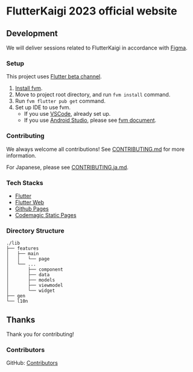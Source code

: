 # FlutterKaigi 2023 official website

## Development

We will deliver sessions related to FlutterKaigi in accordance with [Figma](https://www.figma.com/file/3jxi4kkyBLUNw1lHfFGHzs/FlutterKaigi?node-id=1037%3A71&t=2q7KlExZOyoQTG17-0).

### Setup

This project uses [Flutter beta channel](https://github.com/flutter/flutter/wiki/Roadmap#releases).

1. [Install fvm](https://fvm.app/docs/getting_started/installation).
2. Move to project root directory, and run `fvm install` command.
3. Run `fvm flutter pub get` command.
4. Set up IDE to use fvm.
    - If you use [VSCode](https://code.visualstudio.com/), already set up.
    - If you use [Android Studio](https://developer.android.com/studio), please see [fvm document](https://fvm.app/docs/getting_started/configuration#android-studio).

### Contributing

We always welcome all contributions! See [CONTRIBUTING.md](./CONTRIBUTING.md) for more information.

For Japanese, please see [CONTRIBUTING.ja.md](./CONTRIBUTING.ja.md).

### Tech Stacks

- [Flutter](https://flutter.dev/)
- [Flutter Web](https://docs.flutter.dev/deployment/web)
- [Github Pages](https://docs.github.com/ja/pages/getting-started-with-github-pages/about-github-pages)
- [Codemagic Static Pages](https://docs.codemagic.io/flutter-publishing/publishing-to-codemagic-static-pages/)

### Directory Structure
```
./lib
├── features
│   ├── main
│   │   └── page
│   └── ...
│       ├── component
│       ├── data
│       ├── models
│       ├── viewmodel
│       └── widget
├── gen
└── l10n
```

## Thanks

Thank you for contributing!

### Contributors

GitHub: [Contributors](https://github.com/FlutterKaigi/confwebsite2023/graphs/contributors)
